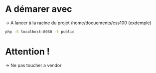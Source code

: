 # A démarer avec
-> A lancer à la racine du projet /home/docuements/css100  (exdemple)
```bash
php -S localhost:8080 -t public
```

# Attention !
-> Ne pas toucher a vendor